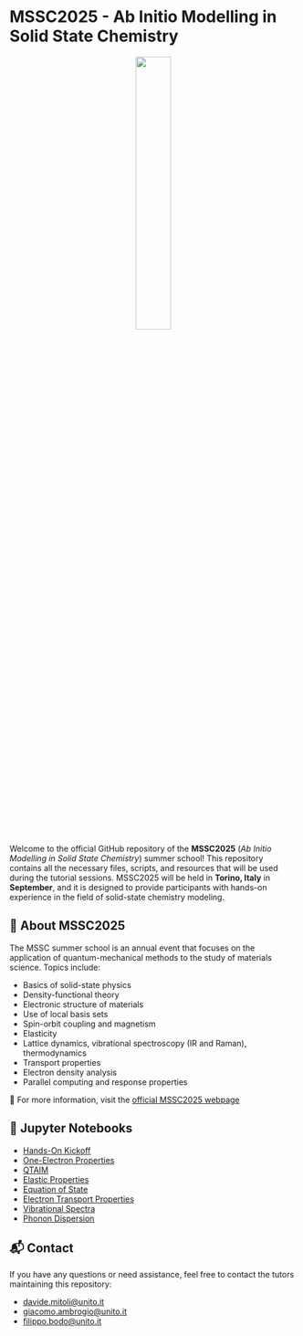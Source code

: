 # MSSC2025 - Ab Initio Modelling in Solid State Chemistry

<div align="center">
  <img src="https://media.licdn.com/dms/image/v2/D4D22AQEuwVpQB5QRtg/feedshare-shrink_2048_1536/B4DZYPCDaEHwAo-/0/1744008924262?e=1759968000&v=beta&t=GYlYXh4isGJCZL73hSJrEJPaFWMOJABZu_H-Xo3IviU" width="35%">
</div>

Welcome to the official GitHub repository of the **MSSC2025** 
(*Ab Initio Modelling in Solid State Chemistry*) summer school! This repository contains all 
the necessary files, scripts, and resources that will be used during the 
tutorial sessions. MSSC2025 will be held in **Torino, Italy** in **September**, and it 
is designed to provide participants with hands-on experience in the field of 
solid-state chemistry modeling.

## 🧪 About MSSC2025

The MSSC summer school is an annual event that focuses on the application of 
quantum-mechanical methods to the study of materials science. Topics include:

- Basics of solid-state physics
- Density-functional theory
- Electronic structure of materials
- Use of local basis sets
- Spin-orbit coupling and magnetism
- Elasticity
- Lattice dynamics, vibrational spectroscopy (IR and Raman), thermodynamics
- Transport properties
- Electron density analysis
- Parallel computing and response properties

🔗 For more information, visit the [official MSSC2025 webpage](https://mssc.crystalsolutions.eu)

## 📓 Jupyter Notebooks 
- [Hands-On Kickoff](https://colab.research.google.com/drive/1QFfMfurO-z6g1KIbH9jGdmRVRY3UeGbo?usp=sharing)
- [One-Electron Properties](https://colab.research.google.com/drive/1Ujv00vg9morE45MyxF-RNXX1Ih42kEpK?usp=sharing#scrollTo=2749afa5)
- [QTAIM](https://colab.research.google.com/drive/17H0GhpBfSY_KF1QpgQIel1f9DxUDVIpx?usp=sharing)
- [Elastic Properties](https://colab.research.google.com/drive/1iEKMhYdyZgNYTLyNvN5ulaPWfoI1Ueco?usp=sharing)
- [Equation of State](https://colab.research.google.com/drive/1jlHzRi8fF8P2DxrujWmP2ug1jCutzT12#scrollTo=c5920477-3436-4d62-a101-93d1735a0854)
- [Electron Transport Properties](https://colab.research.google.com/github/crystaldevs/MSSC2025/blob/main/Advanced/Day2/Electron_transport_properties/tutorial_electron_transport_properties.ipynb#scrollTo=de804658)
- [Vibrational Spectra](https://colab.research.google.com/drive/1yikyVUdzdXJunZFAGA7wb2GnhizLVSO0?usp=sharing)
- [Phonon Dispersion](https://colab.research.google.com/drive/1TZO1gV-hVZIBGR6T9GUjd79fRRruPjkw?usp=sharing)

## 📬 Contact

If you have any questions or need assistance, feel free to contact the tutors maintaining this repository:

- [davide.mitoli@unito.it](mailto:davide.mitoli@unito.it)
- [giacomo.ambrogio@unito.it](mailto:giacomo.ambrogio@unito.it)
- [filippo.bodo@unito.it](mailto:filippo.bodo@unito.it)

